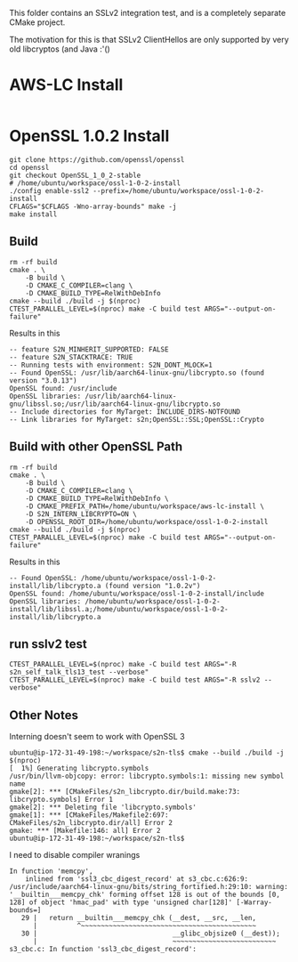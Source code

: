 This folder contains an SSLv2 integration test, and is a completely separate CMake project.

The motivation for this is that SSLv2 ClientHellos are only supported by very old libcryptos (and Java :'()

# AWS-LC Install
```

```

# OpenSSL 1.0.2 Install
```
git clone https://github.com/openssl/openssl
cd openssl
git checkout OpenSSL_1_0_2-stable
# /home/ubuntu/workspace/ossl-1-0-2-install
./config enable-ssl2 --prefix=/home/ubuntu/workspace/ossl-1-0-2-install
CFLAGS="$CFLAGS -Wno-array-bounds" make -j
make install
```

## Build
```
rm -rf build
cmake . \
    -B build \
    -D CMAKE_C_COMPILER=clang \
    -D CMAKE_BUILD_TYPE=RelWithDebInfo
cmake --build ./build -j $(nproc)
CTEST_PARALLEL_LEVEL=$(nproc) make -C build test ARGS="--output-on-failure"
```

Results in this
```
-- feature S2N_MINHERIT_SUPPORTED: FALSE
-- feature S2N_STACKTRACE: TRUE
-- Running tests with environment: S2N_DONT_MLOCK=1
-- Found OpenSSL: /usr/lib/aarch64-linux-gnu/libcrypto.so (found version "3.0.13")  
OpenSSL found: /usr/include
OpenSSL libraries: /usr/lib/aarch64-linux-gnu/libssl.so;/usr/lib/aarch64-linux-gnu/libcrypto.so
-- Include directories for MyTarget: INCLUDE_DIRS-NOTFOUND
-- Link libraries for MyTarget: s2n;OpenSSL::SSL;OpenSSL::Crypto
```

## Build with other OpenSSL Path
```
rm -rf build
cmake . \
    -B build \
    -D CMAKE_C_COMPILER=clang \
    -D CMAKE_BUILD_TYPE=RelWithDebInfo \
    -D CMAKE_PREFIX_PATH=/home/ubuntu/workspace/aws-lc-install \
    -D S2N_INTERN_LIBCRYPTO=ON \
    -D OPENSSL_ROOT_DIR=/home/ubuntu/workspace/ossl-1-0-2-install
cmake --build ./build -j $(nproc)
CTEST_PARALLEL_LEVEL=$(nproc) make -C build test ARGS="--output-on-failure"
```

Results in this
```
-- Found OpenSSL: /home/ubuntu/workspace/ossl-1-0-2-install/lib/libcrypto.a (found version "1.0.2v")  
OpenSSL found: /home/ubuntu/workspace/ossl-1-0-2-install/include
OpenSSL libraries: /home/ubuntu/workspace/ossl-1-0-2-install/lib/libssl.a;/home/ubuntu/workspace/ossl-1-0-2-install/lib/libcrypto.a
```

## run sslv2 test
```
CTEST_PARALLEL_LEVEL=$(nproc) make -C build test ARGS="-R s2n_self_talk_tls13_test --verbose"
CTEST_PARALLEL_LEVEL=$(nproc) make -C build test ARGS="-R sslv2 --verbose"
```


## Other Notes
Interning doesn't seem to work with OpenSSL 3

```
ubuntu@ip-172-31-49-198:~/workspace/s2n-tls$ cmake --build ./build -j $(nproc)
[  1%] Generating libcrypto.symbols
/usr/bin/llvm-objcopy: error: libcrypto.symbols:1: missing new symbol name
gmake[2]: *** [CMakeFiles/s2n_libcrypto.dir/build.make:73: libcrypto.symbols] Error 1
gmake[2]: *** Deleting file 'libcrypto.symbols'
gmake[1]: *** [CMakeFiles/Makefile2:697: CMakeFiles/s2n_libcrypto.dir/all] Error 2
gmake: *** [Makefile:146: all] Error 2
ubuntu@ip-172-31-49-198:~/workspace/s2n-tls$ 
```


I need to disable compiler wranings

```
In function 'memcpy',
    inlined from 'ssl3_cbc_digest_record' at s3_cbc.c:626:9:
/usr/include/aarch64-linux-gnu/bits/string_fortified.h:29:10: warning: '__builtin___memcpy_chk' forming offset 128 is out of the bounds [0, 128] of object 'hmac_pad' with type 'unsigned char[128]' [-Warray-bounds=]
   29 |   return __builtin___memcpy_chk (__dest, __src, __len,
      |          ^~~~~~~~~~~~~~~~~~~~~~~~~~~~~~~~~~~~~~~~~~~~~
   30 |                                  __glibc_objsize0 (__dest));
      |                                  ~~~~~~~~~~~~~~~~~~~~~~~~~~
s3_cbc.c: In function 'ssl3_cbc_digest_record':
```

